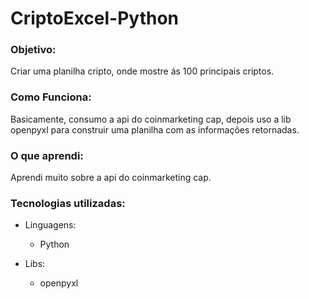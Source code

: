 <h1>CriptoExcel-Python</h1>
<h3>Objetivo:</h3>
    <p>
     Criar uma planilha cripto, onde mostre ás 100 principais criptos.
    </p>

<h3>Como Funciona:</h3>
    <p>
        Basicamente, consumo a api do coinmarketing cap,
        depois uso a lib openpyxl para construir uma planilha
        com as informações retornadas.
    </p>

<h3> O que aprendi:</h3>
    <p>
        Aprendi muito sobre a api do coinmarketing cap.
    </p>

<h3>Tecnologias utilizadas:</h3>

  - Linguagens:
    - Python
  
  - Libs:
    - openpyxl
